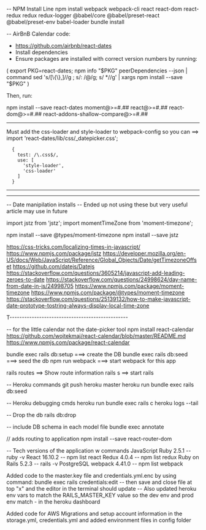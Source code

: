 
-- NPM Install Line
npm install webpack webpack-cli react react-dom react-redux redux redux-logger @babel/core @babel/preset-react @babel/preset-env babel-loader
bundle install

-- AirBnB Calendar code:
- https://github.com/airbnb/react-dates
- Install dependencies
- Ensure packages are installed with correct version numbers by running:

(
  export PKG=react-dates;
  npm info "$PKG" peerDependencies --json | command sed 's/[\{\},]//g ; s/: /@/g; s/ *//g' | xargs npm install --save "$PKG"
)

Then, run:

npm install --save react-dates moment@>=#.## react@>=#.## react-dom@>=#.## react-addons-shallow-compare@>=#.##

-----------------------------------------------

Must add the css-loader and style-loader to webpack-config so you can ==> import 'react-dates/lib/css/_datepicker.css';

      {
        test: /\.css$/,
        use: [
          'style-loader',
          'css-loader'
        ]
      }

-----------------------------------------------


------------------------------------------------
-- Date manipilation installs
-- Ended up not using these but very useful article may use in future

import jstz from 'jstz';
import momentTimeZone from 'moment-timezone';

npm install --save @types/moment-timezone
npm install --save jstz

https://css-tricks.com/localizing-times-in-javascript/
https://www.npmjs.com/package/jstz
https://developer.mozilla.org/en-US/docs/Web/JavaScript/Reference/Global_Objects/Date/getTimezoneOffset
https://github.com/datejs/Datejs
https://stackoverflow.com/questions/3605214/javascript-add-leading-zeroes-to-date
https://stackoverflow.com/questions/24998624/day-name-from-date-in-js/24998705
https://www.npmjs.com/package/moment-timezone
https://www.npmjs.com/package/@types/moment-timezone
https://stackoverflow.com/questions/25139132/how-to-make-javascript-date-prototype-tostring-always-display-local-time-zone


T------------------------------------------------


-- for the little calendar not the date-picker tool
npm install react-calendar
https://github.com/wojtekmaj/react-calendar/blob/master/README.md
https://www.npmjs.com/package/react-calendar


bundle exec rails db:setup              ===> create the DB
bundle exec rails db:seed               ===> seed the db
npm run webpack                         ===> start webpack for this app

rails routes                    ==> Show route information
rails s                         ==> start rails

-- Heroku commands
git push heroku master
heroku run bundle exec rails db:seed


-- Heroku debugging cmds
heroku run bundle exec rails c
heroku logs --tail


-- Drop the db
rails db:drop


-- include DB schema in each model file
bundle exec annotate


// adds routing to application
npm install --save react-router-dom


-- Tech versions of the application w commands
JavaScript 
Ruby 2.5.1      -- ruby -v
React 16.10.2   -- npm list react
Redux 4.0.4     -- npm list redux
Ruby on Rails 5.2.3     -- rails -v
PostgreSQL
webpack 4.41.0          -- npm list webpack


Added code to the master.key file and credentials.yml.enc by using command:
bundle exec rails credentials:edit
-- then save and close file at top "x" and the editor in the terminal should update
-- Also updated heroku env vars to match the RAILS_MASTER_KEY value so the dev env and prod env match - in the heroku dashboard


Added code for AWS Migrations and setup account information in the storage.yml, credentials.yml and added environment files in config folder

